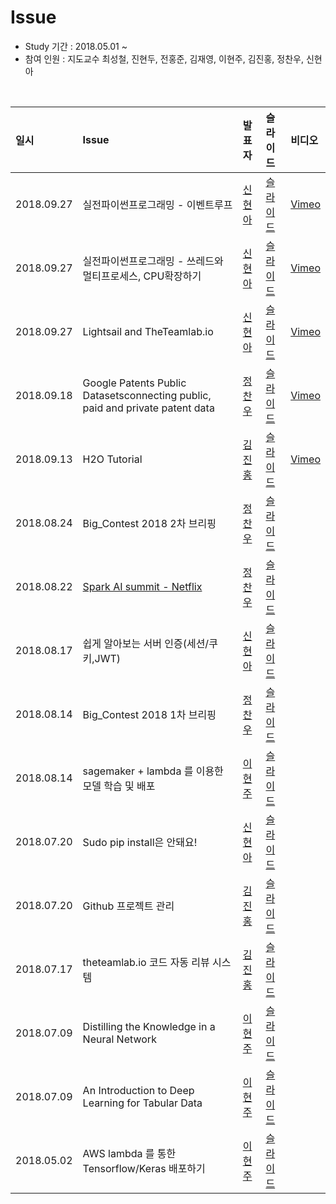 # Issue

- Study 기간 : 2018.05.01 ~
- 참여 인원 : 지도교수 최성철, 진현두, 전홍준, 김재영, 이현주, 김진홍, 정찬우, 신현아

<br>

| 일시         | Issue                                             |                    발표자             | 슬라이드 | 비디오 |
| :--------- | :------------------------------------------------- | :----------------------------------- | :----- |  :---- |
| 2018.09.27 | 실전파이썬프로그래밍 - 이벤트루프 | [신현아](https://github.com/HyunaShin) | [슬라이드](https://drive.google.com/open?id=1GMD_Nl0bJql8hQHxIvp8Gh23BlGTLr1QHjYndt7jCVY) |  [Vimeo]() |
| 2018.09.27 | 실전파이썬프로그래밍 - 쓰레드와 멀티프로세스, CPU확장하기 | [신현아](https://github.com/HyunaShin) | [슬라이드](https://docs.google.com/presentation/d/1brdv6pS4NFNoPgD_PPhCS8WN2xO70XrWax3XVg2hnpU/edit#slide=id.p1) |  [Vimeo](https://vimeo.com/292565302) |
| 2018.09.27 | Lightsail and TheTeamlab.io | [신현아](https://github.com/HyunaShin) | [슬라이드](https://docs.google.com/presentation/d/10ZOE2spjJjeoT9Y3wHOTxyDUrqzVZX9y5_yYJuDr6lU/edit#slide=id.p1) |  [Vimeo](https://vimeo.com/292565339) |
| 2018.09.18 | Google Patents Public Datasetsconnecting public, paid and private patent data | [정찬우](https://github.com/JeongChanwoo) | [슬라이드](https://drive.google.com/open?id=1XD7XkL6UsElrCkc4Sh7vwSRe_HJlCJoSbuoayBSevP8) |  [Vimeo](https://vimeo.com/290870585) |
| 2018.09.13 | H2O Tutorial | [김진홍](https://github.com/jinongkim/) | [슬라이드](https://docs.google.com/presentation/d/13UUPw1mbVwhJV325f_bxt44Bdc-sqXwG-c5ZWjQDA0M/edit?usp=sharing) |  [Vimeo]() |
| 2018.08.24 | Big_Contest 2018 2차 브리핑                    | [정찬우](https://github.com/JeongChanwoo)   | [슬라이드](https://drive.google.com/open?id=1SiYC1vozlfhEoc0S67q-lWu47yHsqg65X0JuAJzapw0) |  |
| 2018.08.22 | [Spark AI summit - Netflix](https://medium.com/netflix-techblog/netflix-at-spark-ai-summit-2018-5304749ed7fa)                    | [정찬우](https://github.com/JeongChanwoo)   | [슬라이드](https://drive.google.com/open?id=1IUk4thcyJiBCEO3bzTEDurO-brnfaMdR5xWyBrMsCO0) |  |
| 2018.08.17 | 쉽게 알아보는 서버 인증(세션/쿠키,JWT)                    | [신현아](https://github.com/HyunaShin)   | [슬라이드](https://drive.google.com/file/d/1p7aJDdy0WCbCLN6G5r7EPxF3dQBXMvSW/view?usp=sharing) |  |
| 2018.08.14 | Big_Contest 2018 1차 브리핑                    | [정찬우](https://github.com/JeongChanwoo)   | [슬라이드](https://drive.google.com/open?id=1SMP14_1N1gAhOF8JUUdLSWrr3ovgM2USBH3WwlNrlgQ) |  |
| 2018.08.14 | sagemaker + lambda 를 이용한 모델 학습 및 배포          | [이현주](https://github.com/hyoenju)   | [슬라이드](https://drive.google.com/file/d/1HU2s5yjLaGAY2G4VbU-dlgAnIktT9sFw/view?usp=sharing) |  |
| 2018.07.20 | Sudo pip install은 안돼요!                           | [신현아](https://github.com/HyunaShin)   | [슬라이드](https://docs.google.com/presentation/d/1EgAwz5t3WGiTPsFyL7zqkxa7_CvsD9HhzyikEefA-Zg/edit?usp=sharing) |  |
| 2018.07.20 | Github 프로젝트 관리                                  | [김진홍](https://github.com/jinongkim)   | [슬라이드](https://docs.google.com/presentation/d/1IesZ26C4E_ydysZVbsC6g8m5FLoTQpcvLQSJPCrX94Y/edit?usp=sharing) |  |
| 2018.07.17 | theteamlab.io 코드 자동 리뷰 시스템                     | [김진홍](https://github.com/jinongkim)   | [슬라이드](https://docs.google.com/presentation/d/1ycwQ7tsnc1AVKmIFocZuVuBR2_OBD7uqPSFDoH6hjSU/edit?usp=sharing) |  |
| 2018.07.09 | Distilling the Knowledge in a Neural Network       | [이현주](https://github.com/hyoenju)   | [슬라이드](https://drive.google.com/open?id=1KpIX4hmEIzVCNO1bCTojsQkJn6HsgbMxwqPdz0Mu7Vc) |  |
| 2018.07.09 | An Introduction to Deep Learning for Tabular Data  | [이현주](https://github.com/hyoenju)   | [슬라이드](https://drive.google.com/open?id=10oD5XH2UjE4H3-jMco-ByEmAtGgoTyioY7zTE3N8Wpw) |  |
| 2018.05.02 | AWS lambda 를 통한 Tensorflow/Keras 배포하기          | [이현주](https://github.com/hyoenju)   | [슬라이드](https://drive.google.com/open?id=1KpIX4hmEIzVCNO1bCTojsQkJn6HsgbMxwqPdz0Mu7Vc) |   |
